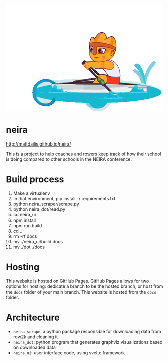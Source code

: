 ![](https://github.com/mattdailis/neira/blob/28a5e4077755117a01b9d18e1101e82c54cf05dc/remo-rowing.gif)

# neira
http://mattdailis.github.io/neira/

This is a project to help coaches and rowers keep track of how their school is doing compared to other schools in the NEIRA conference.

# Build process
1. Make a virtualenv
2. In that environment, pip install -r requirements.txt
3. python neira_scraper/scrape.py
4. python neira_dot/read.py
5. cd neira_ui
6. npm install
7. npm run build
8. cd ..
9. rm -rf docs
10. mv ./neira_ui/build docs
11. mv ./dot ./docs

# Hosting
This website is hosted on GitHub Pages. GitHub Pages allows for two options for hosting: dedicate a branch to be the hosted branch, or host from the `docs` folder of your main branch. This website is hosted from the `docs` folder.

# Architecture
- `neira_scrape`: a python package responsible for downloading data from row2k and cleaning it
- `neira_dot`: python program that generates graphviz visualizations based on downloaded data
- `neira_ui`: user interface code, using svelte framework
